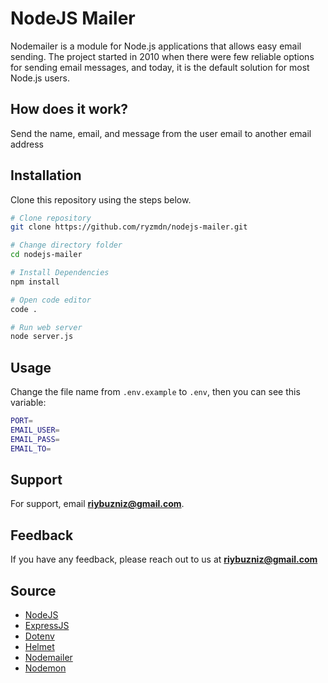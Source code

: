 # NodeJS Mailer

Nodemailer is a module for Node.js applications that allows easy email sending. The project started in 2010 when there were few reliable options for sending email messages, and today, it is the default solution for most Node.js users.

## How does it work?

Send the name, email, and message from the user email to another email address

## Installation

Clone this repository using the steps below.

```bash
# Clone repository
git clone https://github.com/ryzmdn/nodejs-mailer.git

# Change directory folder
cd nodejs-mailer

# Install Dependencies
npm install

# Open code editor
code .

# Run web server
node server.js
```

## Usage

Change the file name from ```.env.example``` to ```.env```, then you can see this variable:

```bash
PORT=
EMAIL_USER=
EMAIL_PASS=
EMAIL_TO=
```

## Support

For support, email **riybuzniz@gmail.com**.

## Feedback

If you have any feedback, please reach out to us at **riybuzniz@gmail.com**

## Source

- [NodeJS](https://nodejs.org/en)
- [ExpressJS](https://expressjs.com/)
- [Dotenv](https://www.dotenv.org/docs/)
- [Helmet](https://helmetjs.github.io/)
- [Nodemailer](https://nodemailer.com/)
- [Nodemon](https://nodemon.io/)
